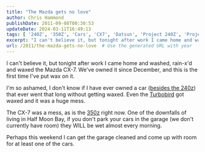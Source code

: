 ```yaml
---
title: "The Mazda gets no love"
author: Chris Hammond
publishDate: 2011-09-08T00:30:53
updateDate: 2024-03-11T16:49:13
tags: [ '240Z', '350Z', 'Cars', 'CX7', 'Datsun', 'Project 240Z', 'Project 350Z', 'Project240z', 'Project240Zcom', 'Project350z', 'Project350zcom', 'Thunderbird' ]
excerpt: "I can't believe it, but tonight after work I came home and washed, rain-x'd and waxed the Mazda CX-7. We've owned it since December, and this is the first time I've put wax on it.  I'm so ashamed, I don't know if I have ever owned a car (besides the 240z) that ever went that long without getting waxed. Even the Turbobird got waxed and it was a huge mess.  The CX-7 was a mess, as is the 350z right now. One of the downfalls of living in Half Moon Bay, if you don't park your cars in the garage (we don't currently have room) they WILL be wet almost every morning.  Perhaps this weekend I can get the garage cleaned and come up with room for at least one of the cars. "
url: /2011/the-mazda-gets-no-love  # Use the generated URL with year
---
```

<p>I can't believe it, but tonight after work I came home and washed, rain-x'd and waxed the Mazda CX-7. We've owned it since December, and this is the first time I've put wax on it.</p>  <p>I'm so ashamed, I don't know if I have ever owned a car (<a href="https://www.project240z.com/">besides the 240z</a>) that ever went that long without getting waxed. Even the <a href="https://www.flickr.com/photos/chammond/5389647720/">Turbobird</a> got waxed and it was a huge mess.</p>  <p>The CX-7 was a mess, as is the <a href="https://www.project350z.com/">350z</a> right now. One of the downfalls of living in Half Moon Bay, if you don't park your cars in the garage (we don't currently have room) they WILL be wet almost every morning.</p>  <p>Perhaps this weekend I can get the garage cleaned and come up with room for at least one of the cars.</p> 
